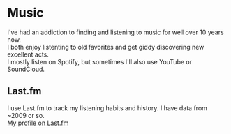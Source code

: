 # Music
I've had an addiction to finding and listening to music for well over 10 years now.  
I both enjoy listenting to old favorites and get giddy discovering new excellent acts.  
I mostly listen on Spotify, but sometimes I'll also use YouTube or SoundCloud.

## Last.fm
I use Last.fm to track my listening habits and history. I have data from ~2009 or so.  
[My profile on Last.fm](https://www.last.fm/user/MeTRoD)